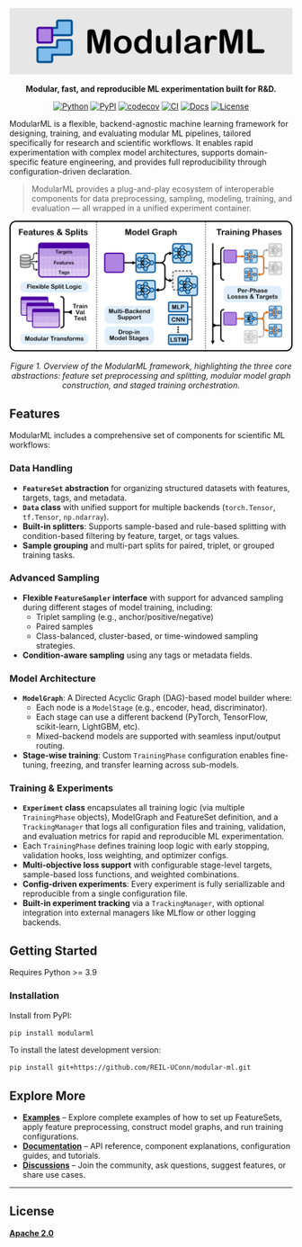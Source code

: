 
<div align="center">

[![ModularML Banner](assets/modularml_logo_banner.png)](https://github.com/REIL-UConn/modular-ml)

**Modular, fast, and reproducible ML experimentation built for R\&D.**

[![Python](https://img.shields.io/badge/Python-3.10%2B-blue.svg)](https://www.python.org/)
[![PyPI](https://img.shields.io/pypi/v/modularml.svg)](https://pypi.org/project/modularml/)
[![codecov](https://codecov.io/gh/REIL-UConn/modular-ml/branch/main/graph/badge.svg)](https://codecov.io/gh/REIL-UConn/modular-ml)
[![CI](https://github.com/REIL-UConn/modular-ml/actions/workflows/test_on_push.yml/badge.svg)](https://github.com/REIL-UConn/modular-ml/actions/workflows/test_on_push.yml)
[![Docs](https://readthedocs.org/projects/modular-ml/badge/?version=latest)](https://modular-ml.readthedocs.io/en/latest/?badge=latest)
[![License](https://img.shields.io/badge/License-Apache%202.0-orange.svg)](LICENSE)

</div>


ModularML is a flexible, backend-agnostic machine learning framework for designing, training, and evaluating modular ML pipelines, tailored specifically for research and scientific workflows.
It enables rapid experimentation with complex model architectures, supports domain-specific feature engineering, and provides full reproducibility through configuration-driven declaration.

> ModularML provides a plug-and-play ecosystem of interoperable components for data preprocessing, sampling, modeling, training, and evaluation — all wrapped in a unified experiment container.


<p align="center">
  <img src="assets/modularml_overview_diagram.png" alt="ModularML Overview Diagram" width="600"/>
</p>
<p align="center"><em>Figure 1. Overview of the ModularML framework, highlighting the three core abstractions: feature set preprocessing and splitting, modular model graph construction, and staged training orchestration.</em></p>




## Features

ModularML includes a comprehensive set of components for scientific ML workflows:

### Data Handling
- **`FeatureSet` abstraction** for organizing structured datasets with features, targets, tags, and metadata.
- **`Data` class** with unified support for multiple backends (`torch.Tensor`, `tf.Tensor`, `np.ndarray`).
- **Built-in splitters**: Supports sample-based and rule-based splitting with condition-based filtering by feature, target, or tags values.
- **Sample grouping** and multi-part splits for paired, triplet, or grouped training tasks.

### Advanced Sampling
- **Flexible `FeatureSampler` interface** with support for advanced sampling during different stages of model training, including:
  - Triplet sampling (e.g., anchor/positive/negative)
  - Paired samples
  - Class-balanced, cluster-based, or time-windowed sampling strategies.
- **Condition-aware sampling** using any tags or metadata fields.

### Model Architecture
- **`ModelGraph`**: A Directed Acyclic Graph (DAG)-based model builder where:
  - Each node is a `ModelStage` (e.g., encoder, head, discriminator).
  - Each stage can use a different backend (PyTorch, TensorFlow, scikit-learn, LightGBM, etc).
  - Mixed-backend models are supported with seamless input/output routing.
- **Stage-wise training**: Custom `TrainingPhase` configuration enables fine-tuning, freezing, and transfer learning across sub-models.

### Training & Experiments
- **`Experiment` class** encapsulates all training logic (via multiple `TrainingPhase` objects), ModelGraph and FeatureSet definition, and a `TrackingManager` that logs all configuration files and training, validation, and evaluation metrics for rapid and reproducible ML experimentation.
- Each `TrainingPhase` defines training loop logic with early stopping, validation hooks, loss weighting, and optimizer configs.
- **Multi-objective loss support** with configurable stage-level targets, sample-based loss functions, and weighted combinations.
- **Config-driven experiments**: Every experiment is fully seriallizable and reproducible from a single configuration file.
- **Built-in experiment tracking** via a `TrackingManager`, with optional integration into external managers like MLflow or other logging backends.



## Getting Started

Requires Python >= 3.9

### Installation
Install from PyPI:
```bash
pip install modularml
```

To install the latest development version:
```bash
pip install git+https://github.com/REIL-UConn/modular-ml.git
```


## Explore More
- **[Examples](examples/)** – Explore complete examples of how to set up FeatureSets, apply feature preprocessing, construct model graphs, and run training configurations.
- **[Documentation](https://modular-ml.readthedocs.io/en/latest/)** – API reference, component explanations, configuration guides, and tutorials.
- **[Discussions](https://github.com/REIL-UConn/modular-ml/discussions)** – Join the community, ask questions, suggest features, or share use cases.

---


<!-- ## Cite ModularML

If you use ModularML in your research, please cite the following:

```bibtex
@misc{nowacki2025modularml,
  author       = {Ben Nowacki and contributors},
  title        = {ModularML: Modular, fast, and reproducible ML experimentation built for R&D.
  },
  year         = {2025},
  note         = {https://github.com/REIL-UConn/modular-ml},
} -->
<!--
## The Team
ModularML was initiated in 2025 by Ben Nowacki as part of graduate research at the University of Connecticut.
It is actively developed in collaboration with researchers and contributors across academia and industry, including partners from the Honda Research Institute, MathWorks, and the University of South Carolina.

The project is community-driven and welcomes contributors interested in building modular, reproducible ML workflows for science and engineering. -->

## License
**[Apache 2.0](https://github.com/REIL-UConn/modular-ml/license)**
